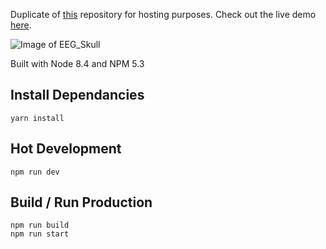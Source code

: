 Duplicate of [this](https://github.com/Kineviz/OpenBCI-WebXR-EEG) repository for hosting purposes.
Check out the live demo [here](https://reckless.technology/archive/openbci-webxr-eeg/).

![Image of EEG_Skull](https://github.com/jerknose/openbci-webxr-eeg/blob/master/src/images/OpenBCI-WebXR-EEG.gif?raw=true)

Built with Node 8.4 and NPM 5.3

Install Dependancies
------------

    yarn install

Hot Development
------------

    npm run dev

Build / Run Production
------------

    npm run build
    npm run start
